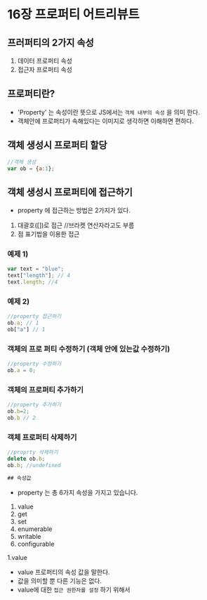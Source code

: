 # 16장 프로퍼티 어트리뷰트

## 프러퍼티의 2가지 속성

1. 데이터 프로퍼티 속성
2. 접근자 프로퍼티 속성

## 프로퍼티란?

* 'Property' 는 속성이란 뜻으로 JS에서는 `객체 내부의 속성` 을 의미 한다.
* 객체안에 프로퍼티가 속해있다는 이미지로 생각하면 이해하면 편하다.

## 객체 생성시 프로퍼티 할당
```js
//객체 생성
var ob = {a:1};
```
## 객체 생성시 프로퍼티에 접근하기

* property 에 접근하는 방법은 2가지가 있다.

1. 대괄호([])로 접근 //브라켓 연산자라고도 부름
2. 점 표기법을 이용한 접근

### 예제 1)

```js
var text = "blue";
text["length"]; // 4
text.length; //4
```
### 예제 2)
```js 
//property 접근하기
ob.a; // 1
ob["a"] // 1
```
### 객체의 프로 퍼티 수정하기 (객체 안에 있는값 수정하기)
```js
//property 수정하기
ob.a = 0;
```
### 객체의 프로퍼티 추가하기
```js
//property 추가하기
ob.b=2;
ob.b // 2
```
### 객체 프로퍼티 삭제하기
```js
//proprty 삭제하기
delete ob.b;
ob.b; //undefined

## 속성값
```
* property 는 총 6가지 속성을 가지고 있습니다.

1. value
2. get
3. set
4. enumerable
5. writable
6. configurable
   
1.value

* value 프로퍼티의 속성 값을 말한다.
* 값을 의미할 뿐 다른 기능은 없다.
* value에 대한 `접근 권한자를 설정` 하기 위해서 
